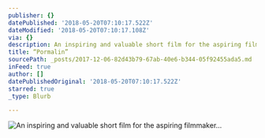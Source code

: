 ```yaml
---
publisher: {}
datePublished: '2018-05-20T07:10:17.522Z'
dateModified: '2018-05-20T07:10:17.108Z'
via: {}
description: An inspiring and valuable short film for the aspiring filmmaker...
title: “Pormalin”
sourcePath: _posts/2017-12-06-82d43b79-67ab-40e6-b344-05f92455ada5.md
inFeed: true
author: []
datePublishedOriginal: '2018-05-20T07:10:17.522Z'
starred: true
_type: Blurb

---
```

![An inspiring and valuable short film for the aspiring filmmaker...](https://the-grid-user-content.s3-us-west-2.amazonaws.com/22e332cb-99df-499c-abf9-f87b52fbfb2f.jpg)